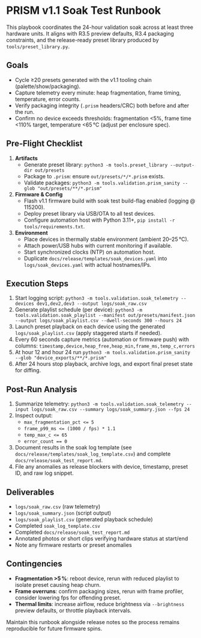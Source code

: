 # PRISM v1.1 Soak Test Runbook

This playbook coordinates the 24-hour validation soak across at least three hardware units. It aligns with R3.5 preview defaults, R3.4 packaging constraints, and the release-ready preset library produced by `tools/preset_library.py`.

## Goals

- Cycle ≥20 presets generated with the v1.1 tooling chain (palette/show/packaging).
- Capture telemetry every minute: heap fragmentation, frame timing, temperature, error counts.
- Verify packaging integrity (`.prism` headers/CRC) both before and after the run.
- Confirm no device exceeds thresholds: fragmentation <5%, frame time <110% target, temperature <65 °C (adjust per enclosure spec).

## Pre-Flight Checklist

1. **Artifacts**
   - Generate preset library: `python3 -m tools.preset_library --output-dir out/presets`
   - Package to `.prism`: ensure `out/presets/*/*.prism` exists.
   - Validate packages: `python3 -m tools.validation.prism_sanity --glob "out/presets/**/*.prism"`
2. **Firmware & Config**
   - Flash v1.1 firmware build with soak test build-flag enabled (logging @ 115200).
   - Deploy preset library via USB/OTA to all test devices.
   - Configure automation host with Python 3.11+, `pip install -r tools/requirements.txt`.
3. **Environment**
   - Place devices in thermally stable environment (ambient 20–25 °C).
   - Attach power/USB hubs with current monitoring if available.
   - Start synchronized clocks (NTP) on automation host.
   - Duplicate `docs/release/templates/soak_devices.yaml` into `logs/soak_devices.yaml` with actual hostnames/IPs.

## Execution Steps

1. Start logging script: `python3 -m tools.validation.soak_telemetry --devices dev1,dev2,dev3 --output logs/soak_raw.csv`
2. Generate playlist schedule (per device): `python3 -m tools.validation.soak_playlist --manifest out/presets/manifest.json --output logs/soak_playlist.csv --dwell-seconds 300 --hours 24`
3. Launch preset playback on each device using the generated `logs/soak_playlist.csv` (apply staggered starts if needed).
4. Every 60 seconds capture metrics (automation or firmware push) with columns:
   `timestamp,device,heap_free,heap_min,frame_ms,temp_c,errors`
5. At hour 12 and hour 24 run `python3 -m tools.validation.prism_sanity --glob "device_exports/**/*.prism"`
6. After 24 hours stop playback, archive logs, and export final preset state for diffing.

## Post-Run Analysis

1. Summarize telemetry: `python3 -m tools.validation.soak_telemetry --input logs/soak_raw.csv --summary logs/soak_summary.json --fps 24`
2. Inspect output:
   - `max_fragmentation_pct <= 5`
   - `frame_p99_ms <= (1000 / fps) * 1.1`
   - `temp_max_c <= 65`
   - `error_count == 0`
3. Document results in the soak log template (see `docs/release/templates/soak_log_template.csv`) and complete `docs/release/soak_test_report.md`.
4. File any anomalies as release blockers with device, timestamp, preset ID, and raw log snippet.

## Deliverables

- `logs/soak_raw.csv` (raw telemetry)
- `logs/soak_summary.json` (script output)
- `logs/soak_playlist.csv` (generated playback schedule)
- Completed `soak_log_template.csv`
- Completed `docs/release/soak_test_report.md`
- Annotated photos or short clips verifying hardware status at start/end
- Note any firmware restarts or preset anomalies

## Contingencies

- **Fragmentation >5 %**: reboot device, rerun with reduced playlist to isolate preset causing heap churn.
- **Frame overruns**: confirm packaging sizes, rerun with frame profiler, consider lowering fps for offending preset.
- **Thermal limits**: increase airflow, reduce brightness via `--brightness` preview defaults, or throttle playback intervals.

Maintain this runbook alongside release notes so the process remains reproducible for future firmware spins.
